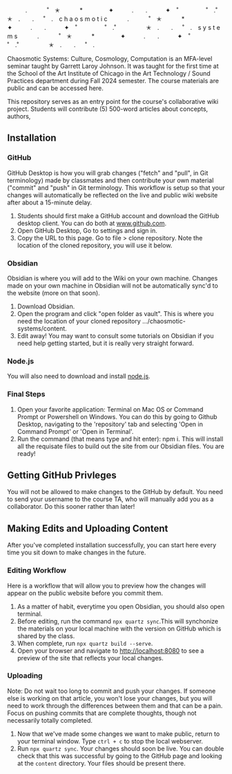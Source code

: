 　　　.   　　˚　✭　 　　*　　 　　✦　　　.　　.　　　✦　˚ 　　　　 ˚　.˚　　　　　✭　.　　. 　 ˚　.　c h a o s m o t i c 　　　.   　　˚　✭　 　　*　　 　　✦　　　.　　.　　　✦　˚ 　　　　 ˚　.˚　　　　　✭　.　　. 　 ˚　.　s y s t e m s 　　　.   　　˚　✭　 　　*　　 　　✦　　　.　　.　　　✦　˚ 　　　　 ˚　.˚　　　　　✭　.　　. 　 ˚　.　

Chaosmotic Systems: Culture, Cosmology, Computation is an MFA-level seminar taught by Garrett Laroy Johnson. It was taught for the first time at the School of the Art Institute of Chicago in the Art Technology / Sound Practices department during Fall 2024 semester. The course materials are public and can be accessed here.

This repository serves as an entry point for the course's collaborative wiki project. Students will contribute (5) 500-word articles about concepts, authors,

## Installation
### GitHub
GitHub Desktop is how you will grab changes ("fetch" and "pull", in Git terminology) made by classmates and then contribute your own material ("commit" and "push" in Git terminology. This workflow is setup so that your changes will automatically be reflected on the live and public wiki website after about a 15-minute delay.

1. Students should first make a GitHub account and download the GitHub desktop client. You can do both at www.github.com.
2. Open GitHub Desktop, Go to settings and sign in.
3. Copy the URL to this page. Go to file > clone repository. Note the location of the cloned repository, you will use it below.

### Obsidian
Obsidian is where you will add to the Wiki on your own machine. Changes made on your own machine in Obsidian will not be automatically sync'd to the website (more on that soon).

1. Download Obsidian.
2. Open the program and click "open folder as vault". This is where you need the location of your cloned repository .../chaosmotic-systems/content.
3. Edit away! You may want to consult some tutorials on Obsidian if you need help getting started, but it is really very straight forward.

### Node.js
You will also need to download and install [node.js]([url](https://nodejs.org/en)). 

### Final Steps

1. Open your favorite application: Terminal on Mac OS or Command Prompt or Powershell on Windows. You can do this by going to Github Desktop, navigating to the 'repository' tab and selecting 'Open in Command Prompt' or 'Open in Terminal'.
2. Run the command (that means type and hit enter): npm i. This will install all the requisate files to build out the site from our Obsidian files. You are ready!

## Getting GitHub Privleges
You will not be allowed to make changes to the GitHub by default. You need to send your username to the course TA, who will manually add you as a collaborator. Do this sooner rather than later!

## Making Edits and Uploading Content
After you've completed installation successfully, you can start here every time you sit down to make changes in the future.

### Editing Workflow
Here is a workflow that will allow you to preview how the changes will appear on the public website before you commit them.

1. As a matter of habit, everytime you open Obsidian, you should also open terminal.
2. Before editing, run the command `npx quartz sync`.This will synchonize the materials on your local machine with the version on GitHub which is shared by the class.
3. When complete, run `npx quartz build --serve`.
4. Open your browser and navigate to [http://localhost:8080]([url](http://localhost:8080)) to see a preview of the site that reflects your local changes.

### Uploading
Note: Do not wait too long to commit and push your changes. If someone else is working on that article, you won't lose your changes, but you will need to work through the differences between them and that can be a pain. Focus on pushing commits that are complete thoughts, though not necessarily totally completed.

1. Now that we've made some changes we want to make public, return to your terminal window. Type `ctrl + c` to stop the local webserver.
6. Run `npx quartz sync`. Your changes should soon be live. You can double check that this was successful by going to the GitHub page and looking at the `content` directory. Your files should be present there. 
